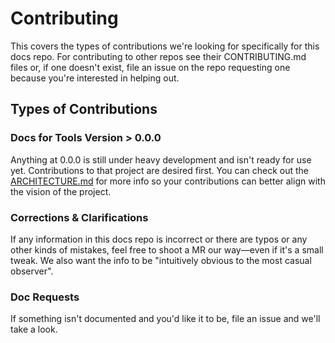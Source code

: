 # Contributing

This covers the types of contributions we're looking for specifically for this
docs repo. For contributing to other repos see their CONTRIBUTING.md files or,
if one doesn't exist, file an issue on the repo requesting one because you're
interested in helping out.

## Types of Contributions

### Docs for Tools Version > 0.0.0

Anything at 0.0.0 is still under heavy development and isn't ready for use yet.
Contributions to that project are desired first. You can check out the
[ARCHITECTURE.md](ARCHITECTURE.md) for more info so your contributions can
better align with the vision of the project.

### Corrections & Clarifications

If any information in this docs repo is incorrect or there are typos or any
other kinds of mistakes, feel free to shoot a MR our way—even if it's a small
tweak. We also want the info to be "intuitively obvious to the most casual
observer".

### Doc Requests

If something isn't documented and you'd like it to be, file an issue and we'll
take a look.

